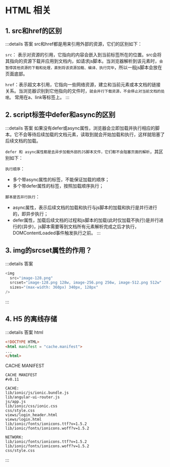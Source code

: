 # HTML 相关

## 1. src和href的区别
:::details 答案
src和href都是用来引用外部的资源，它们的区别如下：

`src`： 表示对资源的引用，它指向的内容会嵌入到当前标签所在的位置。src会将其指向的资源下载并应⽤到⽂档内，如请求js脚本。当浏览器解析到该元素时，`会暂停其他资源的下载和处理，直到将该资源加载、编译、执⾏完毕`，所以⼀般js脚本会放在页面底部。

`href`：表示超文本引用，它指向一些网络资源，建立和当前元素或本文档的链接关系。当浏览器识别到它他指向的⽂件时，`就会并⾏下载资源，不会停⽌对当前⽂档的处理`。 常用在a、link等标签上。
:::

## 2. script标签中defer和async的区别

:::details 答案
如果没有defer或async属性，浏览器会立即加载并执行相应的脚本。它不会等待后续加载的文档元素，读取到就会开始加载和执行，这样就阻塞了后续文档的加载。

`defer 和 async属性都是去异步加载外部的JS脚本文件，它们都不会阻塞页面的解析`，其区别如下：

`执行顺序`： 
- 多个带async属性的标签，不能保证加载的顺序；
- 多个带defer属性的标签，按照加载顺序执行；

`脚本是否并行执行`：
- async属性，表示后续文档的加载和执行与js脚本的加载和执行是并行进行的，即异步执行；
- defer属性，加载后续文档的过程和js脚本的加载(此时仅加载不执行)是并行进行的(异步)，js脚本需要等到文档所有元素解析完成之后才执行，DOMContentLoaded事件触发执行之前。
:::

## 3. img的srcset属性的作⽤？

:::details 答案
```javascript
<img 
  src="image-128.png" 
  srcset="image-128.png 128w, image-256.png 256w, image-512.png 512w" 
  sizes="(max-width: 360px) 340px, 128px" 
/>
```
:::

## 4. H5 的离线存储
:::details 答案
html
```html
<!DOCTYPE HTML>
<html manifest = "cache.manifest">
...
</html>
```

CACHE MANIFEST
```
CACHE MANIFEST
#v0.11

CACHE:
lib/ionic/js/ionic.bundle.js
lib/angular-ui-router.js
js/app.js
lib/ionic/css/ionic.css
css/style.css
views/login_header.html
views/login.html
lib/ionic/fonts/ionicons.ttf?v=1.5.2
lib/ionic/fonts/ionicons.woff?v=1.5.2

NETWORK:
lib/ionic/fonts/ionicons.ttf?v=1.5.2
lib/ionic/fonts/ionicons.woff?v=1.5.2
css/style.css
```
:::